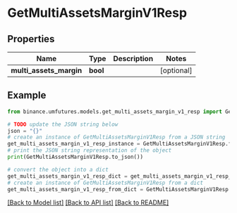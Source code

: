 # GetMultiAssetsMarginV1Resp


## Properties

Name | Type | Description | Notes
------------ | ------------- | ------------- | -------------
**multi_assets_margin** | **bool** |  | [optional] 

## Example

```python
from binance.umfutures.models.get_multi_assets_margin_v1_resp import GetMultiAssetsMarginV1Resp

# TODO update the JSON string below
json = "{}"
# create an instance of GetMultiAssetsMarginV1Resp from a JSON string
get_multi_assets_margin_v1_resp_instance = GetMultiAssetsMarginV1Resp.from_json(json)
# print the JSON string representation of the object
print(GetMultiAssetsMarginV1Resp.to_json())

# convert the object into a dict
get_multi_assets_margin_v1_resp_dict = get_multi_assets_margin_v1_resp_instance.to_dict()
# create an instance of GetMultiAssetsMarginV1Resp from a dict
get_multi_assets_margin_v1_resp_from_dict = GetMultiAssetsMarginV1Resp.from_dict(get_multi_assets_margin_v1_resp_dict)
```
[[Back to Model list]](../README.md#documentation-for-models) [[Back to API list]](../README.md#documentation-for-api-endpoints) [[Back to README]](../README.md)


